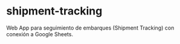 # shipment-tracking
Web App para seguimiento de embarques (Shipment Tracking) con conexión a Google Sheets.
